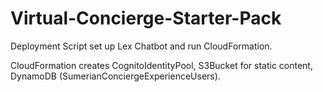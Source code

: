 # Virtual-Concierge-Starter-Pack

Deployment Script set up Lex Chatbot and run CloudFormation.


CloudFormation creates CognitoIdentityPool, S3Bucket for static content, DynamoDB (SumerianConciergeExperienceUsers). 



